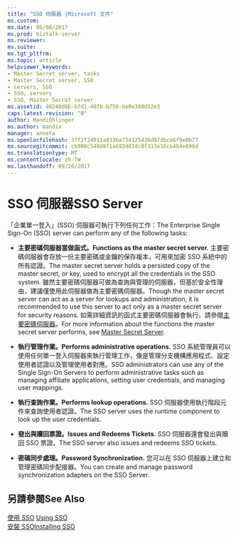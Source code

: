 ```yaml
---
title: "SSO 伺服器 |Microsoft 文件"
ms.custom: 
ms.date: 06/08/2017
ms.prod: biztalk-server
ms.reviewer: 
ms.suite: 
ms.tgt_pltfrm: 
ms.topic: article
helpviewer_keywords:
- Master Secret server, tasks
- Master Secret server, SSO
- servers, SSO
- SSO, servers
- SSO, Master Secret server
ms.assetid: 40240d6b-b7d1-48fb-b750-be0e380d52e3
caps.latest.revision: "8"
author: MandiOhlinger
ms.author: mandia
manager: anneta
ms.openlocfilehash: 37f2f24911a0336a734125436d97dbce6f9e0b77
ms.sourcegitcommit: cb908c540d8f1a692d01dc8f313e16cb4b4e696d
ms.translationtype: MT
ms.contentlocale: zh-TW
ms.lasthandoff: 09/20/2017
---
```

# <a name="sso-server"></a><span data-ttu-id="784e1-102">SSO 伺服器</span><span class="sxs-lookup"><span data-stu-id="784e1-102">SSO Server</span></span>
<span data-ttu-id="784e1-103">「企業單一登入」(SSO) 伺服器可執行下列任何工作：</span><span class="sxs-lookup"><span data-stu-id="784e1-103">The Enterprise Single Sign-On (SSO) server can perform any of the following tasks:</span></span>  
  
-   <span data-ttu-id="784e1-104">**主要密碼伺服器當做函式。**</span><span class="sxs-lookup"><span data-stu-id="784e1-104">**Functions as the master secret server.**</span></span> <span data-ttu-id="784e1-105">主要密碼伺服器會存放一份主要密碼或金鑰的保存複本，可用來加密 SSO 系統中的所有認證。</span><span class="sxs-lookup"><span data-stu-id="784e1-105">The master secret server holds a persisted copy of the master secret, or key, used to encrypt all the credentials in the SSO system.</span></span> <span data-ttu-id="784e1-106">雖然主要密碼伺服器可做為查詢與管理的伺服器，但基於安全性理由，建議僅使用此伺服器做為主要密碼伺服器。</span><span class="sxs-lookup"><span data-stu-id="784e1-106">Though the master secret server can act as a server for lookups and administration, it is recommended to use this server to act only as a master secret server for security reasons.</span></span> <span data-ttu-id="784e1-107">如需詳細資訊的函式主要密碼伺服器會執行，請參閱[主要密碼伺服器](../core/master-secret-server.md)。</span><span class="sxs-lookup"><span data-stu-id="784e1-107">For more information about the functions the master secret server performs, see [Master Secret Server](../core/master-secret-server.md).</span></span>  
  
-   <span data-ttu-id="784e1-108">**執行管理作業。**</span><span class="sxs-lookup"><span data-stu-id="784e1-108">**Performs administrative operations.**</span></span> <span data-ttu-id="784e1-109">SSO 系統管理員可以使用任何單一登入伺服器來執行管理工作，像是管理分支機構應用程式、設定使用者認證以及管理使用者對應。</span><span class="sxs-lookup"><span data-stu-id="784e1-109">SSO administrators can use any of the Single Sign-On Servers to perform administrative tasks such as managing affiliate applications, setting user credentials, and managing user mappings.</span></span>  
  
-   <span data-ttu-id="784e1-110">**執行查詢作業。**</span><span class="sxs-lookup"><span data-stu-id="784e1-110">**Performs lookup operations.**</span></span> <span data-ttu-id="784e1-111">SSO 伺服器使用執行階段元件來查詢使用者認證。</span><span class="sxs-lookup"><span data-stu-id="784e1-111">The SSO server uses the runtime component to look up the user credentials.</span></span>  
  
-   <span data-ttu-id="784e1-112">**發出與贖回票證。**</span><span class="sxs-lookup"><span data-stu-id="784e1-112">**Issues and Redeems Tickets.**</span></span> <span data-ttu-id="784e1-113">SSO 伺服器還會發出與贖回 SSO 票證。</span><span class="sxs-lookup"><span data-stu-id="784e1-113">The SSO server also issues and redeems SSO tickets.</span></span>  
  
-   <span data-ttu-id="784e1-114">**密碼同步處理。**</span><span class="sxs-lookup"><span data-stu-id="784e1-114">**Password Synchronization.**</span></span> <span data-ttu-id="784e1-115">您可以在 SSO 伺服器上建立和管理密碼同步配接器。</span><span class="sxs-lookup"><span data-stu-id="784e1-115">You can create and manage password synchronization adapters on the SSO Server.</span></span>  
  
## <a name="see-also"></a><span data-ttu-id="784e1-116">另請參閱</span><span class="sxs-lookup"><span data-stu-id="784e1-116">See Also</span></span>  
 <span data-ttu-id="784e1-117">[使用 SSO](../core/using-sso.md) </span><span class="sxs-lookup"><span data-stu-id="784e1-117">[Using SSO](../core/using-sso.md) </span></span>  
 [<span data-ttu-id="784e1-118">安裝 SSO</span><span class="sxs-lookup"><span data-stu-id="784e1-118">Installing SSO</span></span>](../core/installing-sso.md)